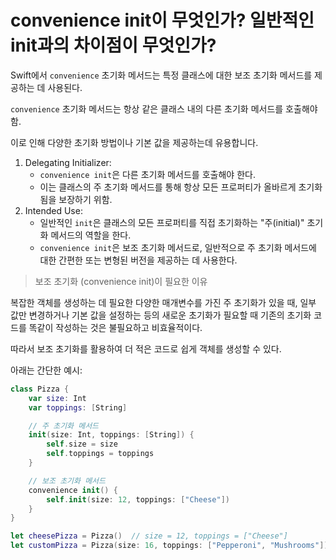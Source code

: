 # convenience init이 무엇인가? 일반적인 init과의 차이점이 무엇인가?

Swift에서 `convenience` 초기화 메서드는 특정 클래스에 대한 보조 초기화 메서드를 제공하는 데 사용된다.

`convenience` 초기화 메서드는 항상 같은 클래스 내의 다른 초기화 메서드를 호출해야 함.

이로 인해 다양한 초기화 방법이나 기본 값을 제공하는데 유용합니다.

1. Delegating Initializer:
   - `convenience init`은 다른 초기화 메서드를 호출해야 한다.
   - 이는 클래스의 주 초기화 메서드를 통해 항상 모든 프로퍼티가 올바르게 초기화됨을 보장하기 위함.
2. Intended Use:
   - 일반적인 `init`은 클래스의 모든 프로퍼티를 직접 초기화하는 "주(initial)" 초기화 메서드의 역할을 한다.
   - `convenience init`은 보조 초기화 메서드로, 일반적으로 주 초기화 메서드에 대한 간편한 또는 변형된 버전을 제공하는 데 사용한다.

> 보조 초기화 (convenience init)이 필요한 이유

복잡한 객체를 생성하는 데 필요한 다양한 매개변수를 가진 주 초기화가 있을 때, 일부 값만 변경하거나 기본 값을 설정하는 등의 새로운 초기화가 필요할 때 기존의 초기화 코드를 똑같이 작성하는 것은 불필요하고 비효율적이다.

따라서 보조 초기화를 활용하여 더 적은 코드로 쉽게 객체를 생성할 수 있다.

아래는 간단한 예시:

```swift
class Pizza {
    var size: Int
    var toppings: [String]

    // 주 초기화 메서드
    init(size: Int, toppings: [String]) {
        self.size = size
        self.toppings = toppings
    }

    // 보조 초기화 메서드
    convenience init() {
        self.init(size: 12, toppings: ["Cheese"])
    }
}

let cheesePizza = Pizza()  // size = 12, toppings = ["Cheese"]
let customPizza = Pizza(size: 16, toppings: ["Pepperoni", "Mushrooms"])
```
